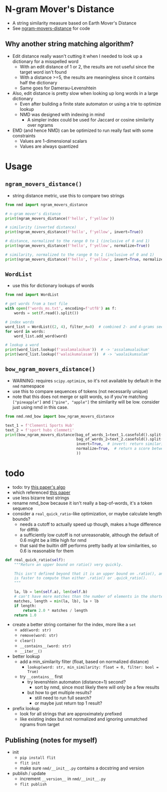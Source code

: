 # N-gram Mover's Distance

* A string similarity measure based on Earth Mover's Distance
* See [ngram-movers-distance](https://github.com/averykhoo/ngram-movers-distance) for code

## Why another string matching algorithm?

* Edit distance really wasn't cutting it when I needed to look up a dictionary for a misspelled word
  * With an edit distance of 1 or 2, the results are not useful since the target word isn't found
  * With a distance >=5, the results are meaningless since it contains half the dictionary
  * Same goes for Damerau-Levenshtein
* Also, edit distance is pretty slow when looking up long words in a large dictionary
  * Even after building a finite state automaton or using a trie to optimize lookup
  * NMD was designed with indexing in mind
    * A simpler index could be used for Jaccard or cosine similarity over ngrams
* EMD (and hence NMD) can be optimized to run really fast with some constraints
  * Values are 1-dimensional scalars
  * Values are always quantized

# Usage

## `ngram_movers_distance()`

* string distance metric, use this to compare two strings

```python
from nmd import ngram_movers_distance

# n-gram mover's distance
print(ngram_movers_distance(f'hello', f'yellow'))

# similarity (inverted distance)
print(ngram_movers_distance(f'hello', f'yellow', invert=True))

# distance, normalized to the range 0 to 1 (inclusive of 0 and 1)
print(ngram_movers_distance(f'hello', f'yellow', normalize=True))

# similarity, normalized to the range 0 to 1 (inclusive of 0 and 1)
print(ngram_movers_distance(f'hello', f'yellow', invert=True, normalize=True))
```

## `WordList`

* use this for dictionary lookups of words

```python
from nmd import WordList

# get words from a text file
with open(f'words_ms.txt', encoding=f'utf8') as f:
    words = set(f.read().split())

# index words
word_list = WordList((2, 4), filter_n=0)  # combined 2- and 4-grams seem to work best
for word in words:
    word_list.add_word(word)

# lookup a word
print(word_list.lookup(f'asalamalaikum'))  # -> 'assalamualaikum'
print(word_list.lookup(f'walaikumalasam'))  # -> 'waalaikumsalam'
```

## `bow_ngram_movers_distance()`

* WARNING: requires `scipy.optimize`, so it's not available by default in the `nmd` namespace
* use this to compare sequences of tokens (not necessarily unique)
* note that this does not merge or split words, so if you're matching `["pineapple"]` and `["pine", "apple"]` the
  similarity will be low. consider just using nmd in this case.

```python
from nmd.nmd_bow import bow_ngram_movers_distance

text_1 = f'Clementi Sports Hub'
text_2 = f'sport hubs clemmeti'
print(bow_ngram_movers_distance(bag_of_words_1=text_1.casefold().split(),
                                bag_of_words_2=text_2.casefold().split(),
                                invert=True,  # invert: return similarity instead of distance
                                normalize=True,  # return a score between 0 and 1
                                ))
```

# todo

* todo: try [this paper's algo](https://www.aclweb.org/anthology/C10-1096.pdf)
* which referenced [this paper](https://www.cse.iitb.ac.in/~sunita/papers/sigmod04.pdf)
* use less bizarre test strings
* rename nmd_bow because it isn't really a bag-of-words, it's a token sequence
* consider a `real_quick_ratio`-like optimization, or maybe calculate length bounds?
  * needs a cutoff to actually speed up though, makes a huge difference for difflib
  * a sufficiently low cutoff is not unreasonable, although the default of 0.6 might be a little high for nmd
  * that said the builtin diff performs pretty badly at low similarities, so 0.6 is reasonable for them

```python
def real_quick_ratio(self):
    """Return an upper bound on ratio() very quickly.

    This isn't defined beyond that it is an upper bound on .ratio(), and
    is faster to compute than either .ratio() or .quick_ratio().
    """

    la, lb = len(self.a), len(self.b)
    # can't have more matches than the number of elements in the shorter sequence
    matches, length = min(la, lb), la + lb
    if length:
        return 2.0 * matches / length
    return 1.0
```

* create a better string container for the index, more like a `set`
  * `add(word: str)`
  * `remove(word: str)`
  * `clear()`
  * `__contains__(word: str)`
  * `__iter__()`
* better lookup
  * add a min_similarity filter (float, based on normalized distance)
    * `lookup(word: str, min_similarity: float = 0, filter: bool = True)`
  * try `__contains__` first
    * try levenshtein automaton (distance=1) second?
      * sort by nmd, since most likely there will only be a few results
    * but how to get multiple results?
      * still need to run full search?
      * or maybe just return top 1 result?
* prefix lookup
  * look for all strings that are approximately prefixed
  * like existing index but not normalized and ignoring unmatched ngrams from target

## Publishing (notes for myself)

* init
  * `pip install flit`
  * `flit init`
  * make sure `nmd/__init__.py` contains a docstring and version
* publish / update
  * increment `__version__` in `nmd/__init__.py`
  * `flit publish`